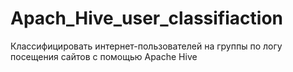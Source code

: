 # Apach_Hive_user_classifiaction
Классифицировать интернет-пользователей на группы по логу посещения сайтов с помощью Apache Hive
